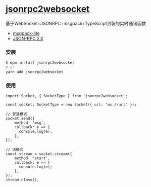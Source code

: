 # [jsonrpc2websocket](https://github.com/Hxgh/jsonrpc2websocket)

基于WebSocket+JSONRPC+msgpack+TypeScript封装的实时通讯函数
- [msgpack-lite](https://github.com/kawanet/msgpack-lite/)
- [JSON-RPC 2.0](http://wiki.geekdream.com/Specification/json-rpc_2.0.html)

### 安装

```sh
$ npm install jsonrpc2websocket
# or
yarn add jsonrpc2websocket
```
### 使用
```
import Socket, { SocketType } from 'jsonrpc2websocket';

const socket: SocketType = new Socket({ url: 'ws://url' });

// 普通模式
socket.send({
    method: 'msg',
    callback: e => {
      console.log(e);
    },
});

// 流模式
const stream = socket.stream({
    method: 'start',
    callback: e => {
      console.log(e);
    },
});
stream.close();

```